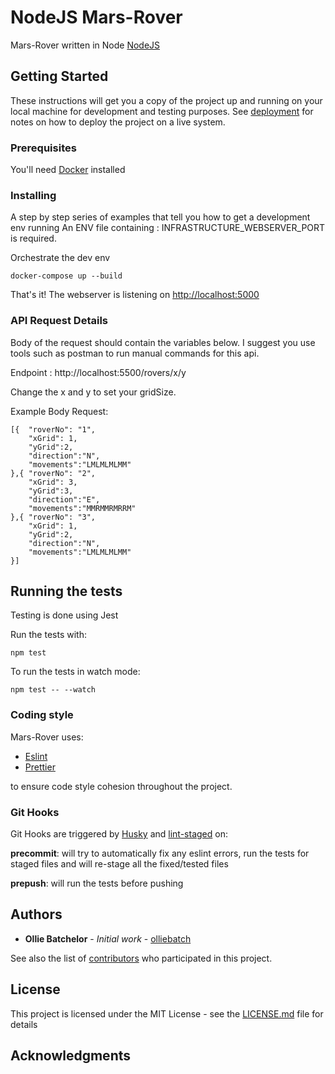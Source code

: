 # NodeJS Mars-Rover

Mars-Rover written in Node [NodeJS](https://nodejs.org/en/) 

## Getting Started

These instructions will get you a copy of the project up and running on your local machine for development and testing purposes. See [deployment](deployment) for notes on how to deploy the project on a live system.

### Prerequisites

You'll need [Docker](https://www.docker.com/products/docker-desktop) installed

### Installing

A step by step series of examples that tell you how to get a development env running
An ENV file containing : INFRASTRUCTURE_WEBSERVER_PORT is required.

Orchestrate the dev env

```
docker-compose up --build
```

That's it! The webserver is listening on [http://localhost:5000](http://localhost:5000)

### API Request Details

Body of the request should contain the variables below. 
I suggest you use tools such as postman to run manual commands for this api.

Endpoint : http://localhost:5500/rovers/x/y

Change the x and y to set your gridSize.

Example Body Request: 
```
[{	"roverNo": "1",
	"xGrid": 1,
	"yGrid":2,
	"direction":"N",
	"movements":"LMLMLMLMM"
},{	"roverNo": "2",
	"xGrid": 3,
	"yGrid":3,
	"direction":"E",
	"movements":"MMRMMRMRRM"
},{	"roverNo": "3",
	"xGrid": 1,
	"yGrid":2,
	"direction":"N",
	"movements":"LMLMLMLMM"
}]
```

## Running the tests

Testing is done using Jest

Run the tests with:

```
npm test
```

To run the tests in watch mode:
```
npm test -- --watch
```

### Coding style

Mars-Rover uses:

- [Eslint](https://eslint.org/)
- [Prettier](https://github.com/prettier/prettier)

to ensure code style cohesion throughout the project.

### Git Hooks

Git Hooks are triggered by [Husky](https://github.com/typicode/husky) and [lint-staged](https://github.com/okonet/lint-staged) on:

**precommit**: will try to automatically fix any eslint errors, run the tests for staged files and will re-stage all the fixed/tested files

**prepush**: will run the tests before pushing

## Authors

* **Ollie Batchelor** - *Initial work* - [olliebatch](https://github.com/olliebatch)

See also the list of [contributors](https://github.com/your/project/contributors) who participated in this project.

## License

This project is licensed under the MIT License - see the [LICENSE.md](LICENSE.md) file for details

## Acknowledgments
